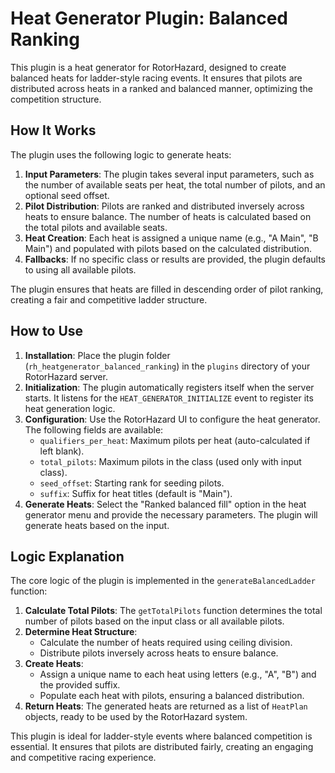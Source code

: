 # Heat Generator Plugin: Balanced Ranking

This plugin is a heat generator for RotorHazard, designed to create balanced heats for ladder-style racing events. It ensures that pilots are distributed across heats in a ranked and balanced manner, optimizing the competition structure.

## How It Works

The plugin uses the following logic to generate heats:

1. **Input Parameters**: The plugin takes several input parameters, such as the number of available seats per heat, the total number of pilots, and an optional seed offset.
2. **Pilot Distribution**: Pilots are ranked and distributed inversely across heats to ensure balance. The number of heats is calculated based on the total pilots and available seats.
3. **Heat Creation**: Each heat is assigned a unique name (e.g., "A Main", "B Main") and populated with pilots based on the calculated distribution.
4. **Fallbacks**: If no specific class or results are provided, the plugin defaults to using all available pilots.

The plugin ensures that heats are filled in descending order of pilot ranking, creating a fair and competitive ladder structure.

## How to Use

1. **Installation**: Place the plugin folder (`rh_heatgenerator_balanced_ranking`) in the `plugins` directory of your RotorHazard server.
2. **Initialization**: The plugin automatically registers itself when the server starts. It listens for the `HEAT_GENERATOR_INITIALIZE` event to register its heat generation logic.
3. **Configuration**: Use the RotorHazard UI to configure the heat generator. The following fields are available:
   - `qualifiers_per_heat`: Maximum pilots per heat (auto-calculated if left blank).
   - `total_pilots`: Maximum pilots in the class (used only with input class).
   - `seed_offset`: Starting rank for seeding pilots.
   - `suffix`: Suffix for heat titles (default is "Main").
4. **Generate Heats**: Select the "Ranked balanced fill" option in the heat generator menu and provide the necessary parameters. The plugin will generate heats based on the input.

## Logic Explanation

The core logic of the plugin is implemented in the `generateBalancedLadder` function:

1. **Calculate Total Pilots**: The `getTotalPilots` function determines the total number of pilots based on the input class or all available pilots.
2. **Determine Heat Structure**:
   - Calculate the number of heats required using ceiling division.
   - Distribute pilots inversely across heats to ensure balance.
3. **Create Heats**:
   - Assign a unique name to each heat using letters (e.g., "A", "B") and the provided suffix.
   - Populate each heat with pilots, ensuring a balanced distribution.
4. **Return Heats**: The generated heats are returned as a list of `HeatPlan` objects, ready to be used by the RotorHazard system.

This plugin is ideal for ladder-style events where balanced competition is essential. It ensures that pilots are distributed fairly, creating an engaging and competitive racing experience.